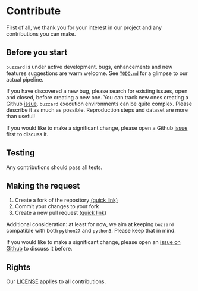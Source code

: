 # Contribute

First of all, we thank you for your interest in our project and any contributions you can make.

## Before you start

`buzzard` is under active development. bugs, enhancements and new features suggestions are warm welcome. See [`TODO.md`](./TODO.md) for a glimpse to our actual pipeline.

If you have discovered a new bug, please search for existing issues, open and closed, before creating a new one. You can track new ones creating a Github [issue](https://github.com/airware/buzzard/issues). `buzzard` execution environments can be quite complex. Please describe it as much as possible. Reproduction steps and dataset are more than useful!

If you would like to make a significant change, please open a Github [issue](https://github.com/airware/buzzard/issues) first to discuss it.

## Testing

Any contributions should pass all tests.

## Making the request

1. Create a fork of the repository [(quick link)](https://github.com/airware/buzzard#fork-destination-box)
2. Commit your changes to your fork
3. Create a new pull request [(quick link)](https://github.com/airware/buzzard/compare)

Additional consideration: at least for now, we aim at keeping `buzzard` compatible with both `python27` and `python3`. Please keep that in mind. 

If you would like to make a significant change, please open an [issue on Github](https://github.com/airware/buzzard/issues) to discuss it before.

## Rights

Our [LICENSE](./LICENSE.md) applies to all contributions.
